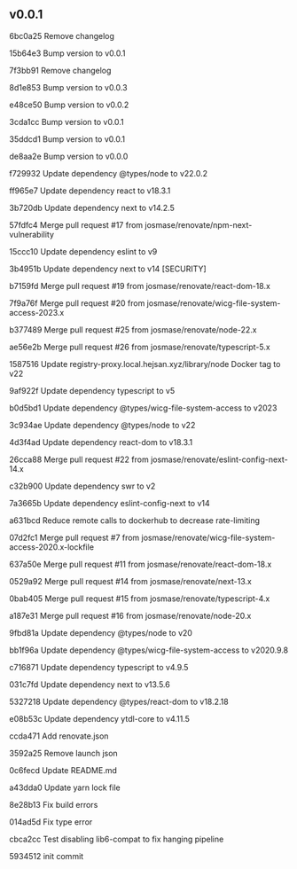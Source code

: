 ## v0.0.1

6bc0a25 Remove changelog

15b64e3 Bump version to v0.0.1

7f3bb91 Remove changelog

8d1e853 Bump version to v0.0.3

e48ce50 Bump version to v0.0.2

3cda1cc Bump version to v0.0.1

35ddcd1 Bump version to v0.0.1

de8aa2e Bump version to v0.0.0

f729932 Update dependency @types/node to v22.0.2

ff965e7 Update dependency react to v18.3.1

3b720db Update dependency next to v14.2.5

57fdfc4 Merge pull request #17 from josmase/renovate/npm-next-vulnerability

15ccc10 Update dependency eslint to v9

3b4951b Update dependency next to v14 [SECURITY]

b7159fd Merge pull request #19 from josmase/renovate/react-dom-18.x

7f9a76f Merge pull request #20 from josmase/renovate/wicg-file-system-access-2023.x

b377489 Merge pull request #25 from josmase/renovate/node-22.x

ae56e2b Merge pull request #26 from josmase/renovate/typescript-5.x

1587516 Update registry-proxy.local.hejsan.xyz/library/node Docker tag to v22

9af922f Update dependency typescript to v5

b0d5bd1 Update dependency @types/wicg-file-system-access to v2023

3c934ae Update dependency @types/node to v22

4d3f4ad Update dependency react-dom to v18.3.1

26cca88 Merge pull request #22 from josmase/renovate/eslint-config-next-14.x

c32b900 Update dependency swr to v2

7a3665b Update dependency eslint-config-next to v14

a631bcd Reduce remote calls to dockerhub to decrease rate-limiting

07d2fc1 Merge pull request #7 from josmase/renovate/wicg-file-system-access-2020.x-lockfile

637a50e Merge pull request #11 from josmase/renovate/react-dom-18.x

0529a92 Merge pull request #14 from josmase/renovate/next-13.x

0bab405 Merge pull request #15 from josmase/renovate/typescript-4.x

a187e31 Merge pull request #16 from josmase/renovate/node-20.x

9fbd81a Update dependency @types/node to v20

bb1f96a Update dependency @types/wicg-file-system-access to v2020.9.8

c716871 Update dependency typescript to v4.9.5

031c7fd Update dependency next to v13.5.6

5327218 Update dependency @types/react-dom to v18.2.18

e08b53c Update dependency ytdl-core to v4.11.5

ccda471 Add renovate.json

3592a25 Remove launch json

0c6fecd Update README.md

a43dda0 Update yarn lock file

8e28b13 Fix build errors

014ad5d Fix type error

cbca2cc Test disabling lib6-compat to fix hanging pipeline

5934512 init commit


